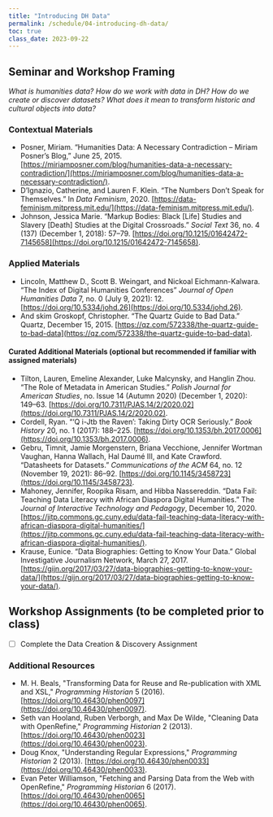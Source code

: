 ```yaml
---
title: "Introducing DH Data"
permalink: /schedule/04-introducing-dh-data/
toc: true
class_date: 2023-09-22
---
```


## Seminar and Workshop Framing

*What is humanities data? How do we work with data in DH? How do we create or discover datasets? What does it mean to transform historic and cultural objects into data?*

### Contextual Materials

- Posner, Miriam. “Humanities Data: A Necessary Contradiction – Miriam Posner’s Blog,” June 25, 2015. [https://miriamposner.com/blog/humanities-data-a-necessary-contradiction/](https://miriamposner.com/blog/humanities-data-a-necessary-contradiction/).
- D’Ignazio, Catherine, and Lauren F. Klein. “The Numbers Don’t Speak for Themselves.” In *Data Feminism*, 2020. [https://data-feminism.mitpress.mit.edu/](https://data-feminism.mitpress.mit.edu/).
- Johnson, Jessica Marie. “Markup Bodies: Black [Life] Studies and Slavery [Death] Studies at the Digital Crossroads.” *Social Text* 36, no. 4 (137) (December 1, 2018): 57–79. [https://doi.org/10.1215/01642472-7145658](https://doi.org/10.1215/01642472-7145658).

### Applied Materials

- Lincoln, Matthew D., Scott B. Weingart, and Nickoal Eichmann-Kalwara. “The Index of Digital Humanities Conferences” *Journal of Open Humanities Data* 7, no. 0 (July 9, 2021): 12. [https://doi.org/10.5334/johd.26](https://doi.org/10.5334/johd.26).
- And skim Groskopf, Christopher. “The Quartz Guide to Bad Data.” Quartz, December 15, 2015. [https://qz.com/572338/the-quartz-guide-to-bad-data](https://qz.com/572338/the-quartz-guide-to-bad-data).


#### Curated Additional Materials (optional but recommended if familiar with assigned materials)

- Tilton, Lauren, Emeline Alexander, Luke Malcynsky, and Hanglin Zhou. “The Role of Metadata in American Studies.” *Polish Journal for American Studies*, no. Issue 14 (Autumn 2020) (December 1, 2020): 149–63. [https://doi.org/10.7311/PJAS.14/2/2020.02](https://doi.org/10.7311/PJAS.14/2/2020.02).
- Cordell, Ryan. “‘Q i-Jtb the Raven’: Taking Dirty OCR Seriously.” *Book History* 20, no. 1 (2017): 188–225. [https://doi.org/10.1353/bh.2017.0006](https://doi.org/10.1353/bh.2017.0006).
- Gebru, Timnit, Jamie Morgenstern, Briana Vecchione, Jennifer Wortman Vaughan, Hanna Wallach, Hal Daumé III, and Kate Crawford. “Datasheets for Datasets.” *Communications of the ACM* 64, no. 12 (November 19, 2021): 86–92. [https://doi.org/10.1145/3458723](https://doi.org/10.1145/3458723).
- Mahoney, Jennifer, Roopika Risam, and Hibba Nassereddin. “Data Fail: Teaching Data Literacy with African Diaspora Digital Humanities.” The *Journal of Interactive Technology and Pedagogy*, December 10, 2020. [https://jitp.commons.gc.cuny.edu/data-fail-teaching-data-literacy-with-african-diaspora-digital-humanities/](https://jitp.commons.gc.cuny.edu/data-fail-teaching-data-literacy-with-african-diaspora-digital-humanities/).
- Krause, Eunice. “Data Biographies: Getting to Know Your Data.” Global Investigative Journalism Network, March 27, 2017. [https://gijn.org/2017/03/27/data-biographies-getting-to-know-your-data/](https://gijn.org/2017/03/27/data-biographies-getting-to-know-your-data/).

## Workshop Assignments (to be completed prior to class)

- [ ] Complete the Data Creation & Discovery Assignment

### Additional Resources

- M. H. Beals, "Transforming Data for Reuse and Re-publication with XML and XSL," *Programming Historian* 5 (2016). [https://doi.org/10.46430/phen0097](https://doi.org/10.46430/phen0097).
- Seth van Hooland, Ruben Verborgh, and Max De Wilde, "Cleaning Data with OpenRefine," *Programming Historian* 2 (2013). [https://doi.org/10.46430/phen0023](https://doi.org/10.46430/phen0023).
- Doug Knox, "Understanding Regular Expressions," *Programming Historian* 2 (2013). [https://doi.org/10.46430/phen0033](https://doi.org/10.46430/phen0033).
- Evan Peter Williamson, "Fetching and Parsing Data from the Web with OpenRefine," *Programming Historian* 6 (2017). [https://doi.org/10.46430/phen0065](https://doi.org/10.46430/phen0065).

